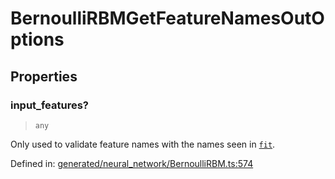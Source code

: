 # BernoulliRBMGetFeatureNamesOutOptions

## Properties

### input\_features?

> `any`

Only used to validate feature names with the names seen in [`fit`](#sklearn.neural_network.BernoulliRBM.fit "sklearn.neural_network.BernoulliRBM.fit").

Defined in:  [generated/neural\_network/BernoulliRBM.ts:574](https://github.com/transitive-bullshit/scikit-learn-ts/blob/122b3c0/packages/sklearn/src/generated/neural_network/BernoulliRBM.ts#L574)
